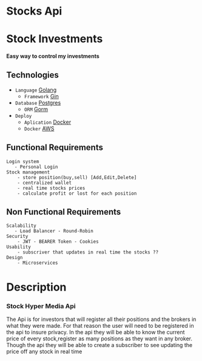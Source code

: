# Stocks Api

# Stock Investments
#### Easy way to control my investments

## Technologies

- `Language` [Golang](https://go.dev/)
  - `Framework`  [Gin](https://gin-gonic.com/)
- `Database` [Postgres](https://www.postgresql.org/)
  - `ORM` [Gorm](https://gorm.io/)
- `Deploy`
  - `Aplication` [Docker](https://www.docker.com/)
  - `Docker` [AWS](https://aws.amazon.com/pt/)


## Functional Requirements
    Login system
       - Personal Login 
    Stock management 
        - store position(buy,sell) [Add,Edit,Delete]
        - centralized wallet
        - real time stocks prices
        - calculate profit or lost for each position

## Non Functional Requirements
    Scalability
       - Load Balancer - Round-Robin
    Security 
        - JWT - BEARER Token - Cookies
    Usability
        - subscriver that updates in real time the stocks ??
    Design
        - Microservices

# Description
### Stock Hyper Media Api

The Api is for investors that will register all their positions and the brokers in what they were made. 
For that reason the user will need to be registered in the api to insure privacy.
In the api they will be able to know the current price of every stock,register as many positions as they want in any broker.
Though the api they will be able to create a subscriber to see updating the price off any stock in real time
